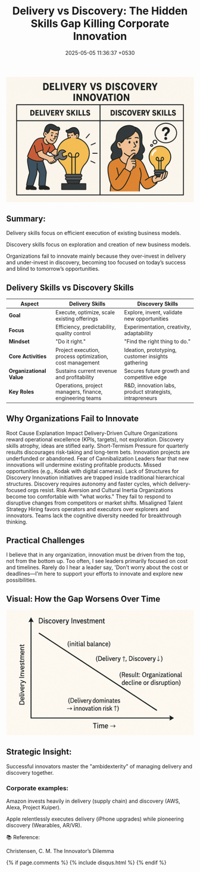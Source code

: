 ﻿---
layout: post
comments: true
IDENTIFIER: Leadership 
title:  "Delivery vs Discovery: The Hidden Skills Gap Killing Corporate Innovation"
description: Delivery | Discovery | Innovation
date:   2025-05-05 11:36:37 +0530
categories: Innovation
---
<img alt='Delivery vs Discovery Innovation' src='/assets/Delivery vs Discovery Innovation.png'>

## **Summary:**
Delivery skills focus on efficient execution of existing business models.

Discovery skills focus on exploration and creation of new business models.

Organizations fail to innovate mainly because they over-invest in delivery and under-invest in discovery, becoming too focused on today’s success and blind to tomorrow’s opportunities.

## Delivery Skills vs Discovery Skills

| **Aspect**              | **Delivery Skills**                                | **Discovery Skills**                                |
|--------------------------|---------------------------------------------------|---------------------------------------------------|
| **Goal**                | Execute, optimize, scale existing offerings       | Explore, invent, validate new opportunities       |
| **Focus**               | Efficiency, predictability, quality control       | Experimentation, creativity, adaptability         |
| **Mindset**             | "Do it right."                                    | "Find the right thing to do."                     |
| **Core Activities**     | Project execution, process optimization, cost management | Ideation, prototyping, customer insights gathering |
| **Organizational Value**| Sustains current revenue and profitability         | Secures future growth and competitive edge        |
| **Key Roles**           | Operations, project managers, finance, engineering teams | R&D, innovation labs, product strategists, intrapreneurs |

## Why Organizations Fail to Innovate

Root Cause	Explanation	Impact
Delivery-Driven Culture	Organizations reward operational excellence (KPIs, targets), not exploration.	Discovery skills atrophy, ideas are stifled early.
Short-Termism	Pressure for quarterly results discourages risk-taking and long-term bets.	Innovation projects are underfunded or abandoned.
Fear of Cannibalization	Leaders fear that new innovations will undermine existing profitable products.	Missed opportunities (e.g., Kodak with digital cameras).
Lack of Structures for Discovery	Innovation initiatives are trapped inside traditional hierarchical structures.	Discovery requires autonomy and faster cycles, which delivery-focused orgs resist.
Risk Aversion and Cultural Inertia	Organizations become too comfortable with "what works."	They fail to respond to disruptive changes from competitors or market shifts.
Misaligned Talent Strategy	Hiring favors operators and executors over explorers and innovators.	Teams lack the cognitive diversity needed for breakthrough thinking.

## Practical Challenges
I believe that in any organization, innovation must be driven from the top, not from the bottom up. Too often, I see leaders primarily focused on cost and timelines. Rarely do I hear a leader say, 'Don't worry about the cost or deadlines—I'm here to support your efforts to innovate and explore new possibilities.

## Visual: How the Gap Worsens Over Time
<img alt='Delivery vs Discovery Innovation' src='/assets/DIVDDC.png'>


## Strategic Insight:
Successful innovators master the "ambidexterity" of managing delivery and discovery together.

### Corporate examples:

Amazon invests heavily in delivery (supply chain) and discovery (AWS, Alexa, Project Kuiper).

Apple relentlessly executes delivery (iPhone upgrades) while pioneering discovery (Wearables, AR/VR).


📚 Reference:

Christensen, C. M. The Innovator’s Dilemma



{% if page.comments %} {% include disqus.html %} {% endif %}
